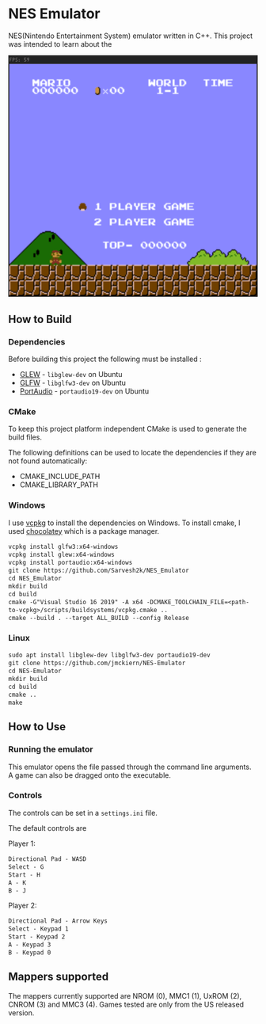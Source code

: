 # NES Emulator

NES(Nintendo Entertainment System) emulator written in C++. This project was intended to learn about the 

<div align="center">
<img src="demo.gif">
</div>

## How to Build

### Dependencies

Before building this project the following must be installed :
- [GLEW](http://glew.sourceforge.net/) - `libglew-dev` on Ubuntu
- [GLFW](https://www.glfw.org/download.html) - `libglfw3-dev` on Ubuntu
- [PortAudio](http://www.portaudio.com/) - `portaudio19-dev` on Ubuntu

### CMake

To keep this project platform independent CMake is used to generate the build files.

The following definitions can be used to locate the dependencies if they are not found automatically:
- CMAKE\_INCLUDE\_PATH
- CMAKE\_LIBRARY\_PATH

### Windows

I use [vcpkg](https://github.com/microsoft/vcpkg) to install the dependencies on Windows.
To install cmake, I used [chocolatey](https://chocolatey.org/) which is a package manager.

```
vcpkg install glfw3:x64-windows
vcpkg install glew:x64-windows
vcpkg install portaudio:x64-windows
git clone https://github.com/Sarvesh2k/NES_Emulator
cd NES_Emulator
mkdir build
cd build
cmake -G"Visual Studio 16 2019" -A x64 -DCMAKE_TOOLCHAIN_FILE=<path-to-vcpkg>/scripts/buildsystems/vcpkg.cmake ..
cmake --build . --target ALL_BUILD --config Release
```

### Linux

```
sudo apt install libglew-dev libglfw3-dev portaudio19-dev
git clone https://github.com/jmckiern/NES-Emulator
cd NES-Emulator
mkdir build
cd build
cmake ..
make
```

## How to Use

### Running the emulator

This emulator opens the file passed through the command line arguments. A game can also be dragged onto the executable.

### Controls

The controls can be set in a `settings.ini` file.

The default controls are

Player 1:
```
Directional Pad - WASD
Select - G
Start - H
A - K
B - J
```

Player 2:
```
Directional Pad - Arrow Keys
Select - Keypad 1
Start - Keypad 2
A - Keypad 3
B - Keypad 0
```

## Mappers supported

The mappers currently supported are NROM (0), MMC1 (1), UxROM (2), CNROM (3) and MMC3 (4).
Games tested are only from the US released version.
